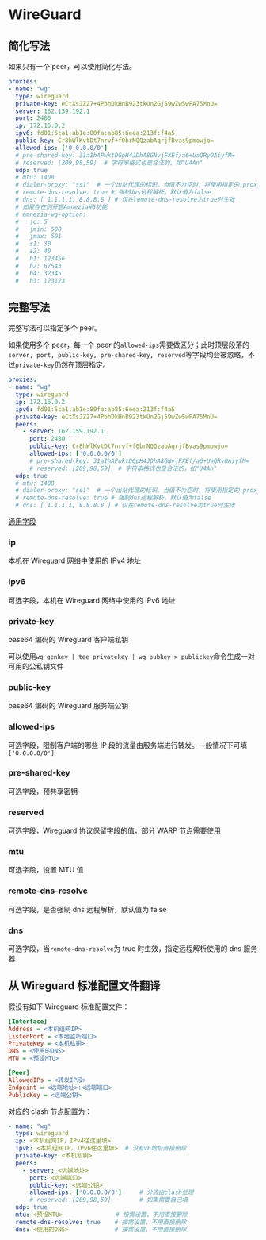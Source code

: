 # WireGuard

## 简化写法

如果只有一个 peer，可以使用简化写法。

```{.yaml linenums="1"}
proxies:
- name: "wg"
  type: wireguard
  private-key: eCtXsJZ27+4PbhDkHnB923tkUn2Gj59wZw5wFA75MnU=
  server: 162.159.192.1
  port: 2480
  ip: 172.16.0.2
  ipv6: fd01:5ca1:ab1e:80fa:ab85:6eea:213f:f4a5
  public-key: Cr8hWlKvtDt7nrvf+f0brNQQzabAqrjfBvas9pmowjo=
  allowed-ips: ['0.0.0.0/0']
  # pre-shared-key: 31aIhAPwktDGpH4JDhA8GNvjFXEf/a6+UaQRyOAiyfM=
  # reserved: [209,98,59]  # 字符串格式也是合法的，如"U4An"
  udp: true
  # mtu: 1408
  # dialer-proxy: "ss1"  # 一个出站代理的标识。当值不为空时，将使用指定的 proxy/proxy-group 发出连接
  # remote-dns-resolve: true # 强制dns远程解析，默认值为false
  # dns: [ 1.1.1.1, 8.8.8.8 ] # 仅在remote-dns-resolve为true时生效
  # 如果存在则开启AmneziaWG功能
  # amnezia-wg-option:
  #   jc: 5
  #   jmin: 500
  #   jmax: 501
  #   s1: 30
  #   s2: 40
  #   h1: 123456
  #   h2: 67543
  #   h4: 32345
  #   h3: 123123
```

## 完整写法

完整写法可以指定多个 peer。

如果使用多个 peer，每一个 peer 的`allowed-ips`需要做区分；此时顶层段落的`server, port, public-key, pre-shared-key, reserved`等字段均会被忽略，不过`private-key`仍然在顶层指定。

```{.yaml linenums="1"}
proxies:
- name: "wg"
  type: wireguard
  ip: 172.16.0.2
  ipv6: fd01:5ca1:ab1e:80fa:ab85:6eea:213f:f4a5
  private-key: eCtXsJZ27+4PbhDkHnB923tkUn2Gj59wZw5wFA75MnU=
  peers:
    - server: 162.159.192.1
      port: 2480
      public-key: Cr8hWlKvtDt7nrvf+f0brNQQzabAqrjfBvas9pmowjo=
      allowed-ips: ['0.0.0.0/0']
      # pre-shared-key: 31aIhAPwktDGpH4JDhA8GNvjFXEf/a6+UaQRyOAiyfM=
      # reserved: [209,98,59]  # 字符串格式也是合法的，如"U4An"
  udp: true
  # mtu: 1408
  # dialer-proxy: "ss1"  # 一个出站代理的标识。当值不为空时，将使用指定的 proxy/proxy-group 发出连接
  # remote-dns-resolve: true # 强制dns远程解析，默认值为false
  # dns: [ 1.1.1.1, 8.8.8.8 ] # 仅在remote-dns-resolve为true时生效
```

[通用字段](./index.md)

### ip

本机在 Wireguard 网络中使用的 IPv4 地址

### ipv6

可选字段，本机在 Wireguard 网络中使用的 IPv6 地址

### private-key

base64 编码的 Wireguard 客户端私钥

可以使用`wg genkey | tee privatekey | wg pubkey > publickey`命令生成一对可用的公私钥文件

### public-key

base64 编码的 Wireguard 服务端公钥

### allowed-ips

可选字段，限制客户端的哪些 IP 段的流量由服务端进行转发。一般情况下可填`['0.0.0.0/0']`

### pre-shared-key

可选字段，预共享密钥

### reserved

可选字段，Wireguard 协议保留字段的值，部分 WARP 节点需要使用

### mtu

可选字段，设置 MTU 值

### remote-dns-resolve

可选字段，是否强制 dns 远程解析，默认值为 false

### dns

可选字段，当`remote-dns-resolve`为 true 时生效，指定远程解析使用的 dns 服务器

## 从 Wireguard 标准配置文件翻译

假设有如下 Wireguard 标准配置文件：

```ini
[Interface]
Address = <本机组网IP>
ListenPort = <本地监听端口>
PrivateKey = <本机私钥>
DNS = <使用的DNS>
MTU = <预设MTU>

[Peer]
AllowedIPs = <转发IP段>
Endpoint = <远端地址>:<远端端口>
PublicKey = <远端公钥>
```

对应的 clash 节点配置为：

```{.yaml linenums="1"}
- name: "wg"
  type: wireguard
  ip: <本机组网IP，IPv4往这里填>
  ipv6: <本机组网IP，IPv6往这里填>  # 没有v6地址直接删除
  private-key: <本机私钥>
  peers:
    - server: <远端地址>
      port: <远端端口>
      public-key: <远端公钥>
      allowed-ips: ['0.0.0.0/0']     # 分流由clash处理
      # reserved: [209,98,59]        # 如果需要自己填
  udp: true
  mtu: <预设MTU>               # 按需设置，不用直接删除
  remote-dns-resolve: true    # 按需设置，不用直接删除
  dns: <使用的DNS>             # 按需设置，不用直接删除
```

